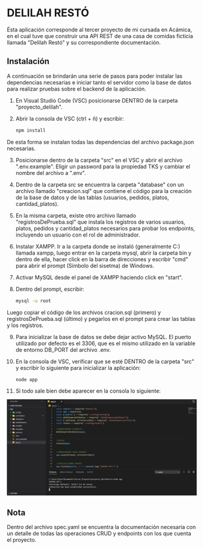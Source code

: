 # DELILAH RESTÓ

Ésta aplicación corresponde al tercer proyecto de mi cursada en Acámica, en el cual tuve que construir una API REST de una casa de comidas ficticia llamada "Delilah Restó" y su correspondiente documentación. 

## Instalación

A continuación se brindarán una serie de pasos para poder instalar las dependencias necesarias e iniciar tanto el servidor como la base de datos para realizar pruebas sobre el backend de la aplicación.

1) En Visual Studio Code (VSC) posicionarse DENTRO de la carpeta "proyecto_delilah".

2) Abrir la consola de VSC (ctrl + ñ) y escribir:
    ```bash
    npm install
    ```
De esta forma se instalan todas las dependencias del archivo package.json necesarias.

3) Posicionarse dentro de la carpeta "src" en el VSC y abrir el archivo ".env.example". Eligir un password para la propiedad TKS y cambiar el nombre del archivo a ".env".

4) Dentro de la carpeta src se encuentra la carpeta "database" con un archivo llamado "creacion.sql" que contiene el código para la creación de la base de datos y de las tablas (usuarios, pedidos, platos, cantidad_platos).

5) En la misma carpeta, existe otro archivo llamado "registrosDePrueba.sql" que instala los registros de varios usuarios, platos, pedidos y cantidad_platos necesarios para probar los endpoints, incluyendo un usuario con el rol de administrador.

6) Instalar XAMPP. Ir a la carpeta donde se instaló (generalmente C:\) llamada xampp, luego entrar en la carpeta mysql, abrir la carpeta bin y dentro de ella, hacer click en la barra de direcciones y escribir "cmd" para abrir el prompt (Símbolo del sisetma) de Windows. 

7) Activar MySQL desde el panel de XAMPP haciendo click en "start".

8) Dentro del prompt, escribir:
    ```bash
    mysql -u root
    ```
Luego copiar el código de los archivos cracion.sql (primero) y registrosDePrueba.sql (último) y pegarlos en el prompt para crear las tablas y los registros.

9) Para inicializar la base de datos se debe dejar activo MySQL. El puerto utilizado por defecto es el 3306, que es el mismo utilizado en la variable de entorno DB_PORT del archivo .env.

10) En la consola de VSC, verificar que se esté DENTRO de la carpeta "src" y escribir  lo siguiente para inicializar la aplicación:
    ```bash
    node app
    ```
11) Si todo sale bien debe aparecer en la consola lo siguiente:

![](/preview.jpg)

## Nota

Dentro del archivo spec.yaml se encuentra la documentación necesaria con un detalle de todas las operaciones CRUD y endpoints con los que cuenta el proyecto.